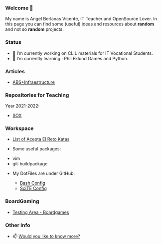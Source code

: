 ### Welcome 👋

My name is Angel Berlanas Vicente, IT Teacher and OpenSource Lover.
In this page you can find some (useful) ideas and resources about **random** and not so **random** projects.

### Status

- 🔭 I’m currently working on CLIL materials for IT Vocational Students.
- 🌱 I’m currently learning : Phil Eklund Games and Python.

### Articles

- [ABS+Infraestructure](./EducationArticles/2022-Senia-Cookie/Article-Senia-Cookie.md)

### Repositories for Teaching 

Year 2021-2022: 

- [ SOX ](https://github.com/aberlanas/SMX-SOX)

### Workspace

- [List of Acepta El Reto Katas](./Katas/)

- Some useful packages:

 * vim
 * git-buildpackage

- My DotFiles are under GitHub:

  * [Bash Config](./Bash/dot.bashrc)
  * [SciTE Config](./Scite/SciTEUser.properties)

### BoardGaming 

- [Testing Area - Boardgames](./Games/)

### Other Info

- 📫 [Would you like to know more?](./LongReadme.org)
